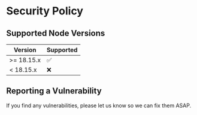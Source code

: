 # Security Policy

## Supported Node Versions

| Version | Supported          |
| ------- | ------------------ |
| >= 18.15.x   | :white_check_mark: |
| < 18.15.x    | :x:                |

## Reporting a Vulnerability

If you find any vulnerabilities, please let us know so we can fix them ASAP.

